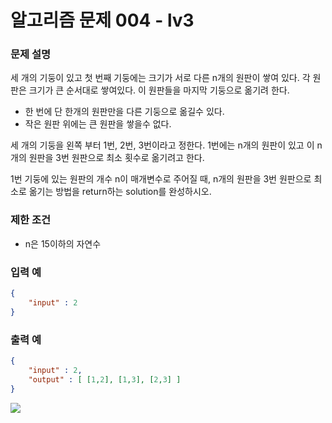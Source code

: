 # **알고리즘 문제 004 - lv3**

### **문제 설명**

세 개의 기둥이 있고 첫 번째 기둥에는 크기가 서로 다른 n개의 원판이 쌓여 있다. 각 원판은 크기가 큰 순서대로 쌓여있다. 이 원판들을 마지막 기둥으로 옮기려 한다.

- 한 번에 단 한개의 원판만을 다른 기둥으로 옮길수 있다.
- 작은 원판 위에는 큰 원판을 쌓을수 없다.
  
세 개의 기둥을 왼쪽 부터 1번, 2번, 3번이라고 정한다. 1번에는 n개의 원판이 있고 이 n개의 원판을 3번 원판으로 최소 횟수로 옮기려고 한다.

1번 기둥에 있는 원판의 개수 n이 매개변수로 주어질 때, n개의 원판을 3번 원판으로 최소로 옮기는 방법을 return하는 solution를 완성하시오.


### **제한 조건**
- n은 15이하의 자연수


### **입력 예**
```json
{
    "input" : 2
}
```

### **출력 예**
```json
{
    "input" : 2,
    "output" : [ [1,2], [1,3], [2,3] ]
}
```


![](https://mblogthumb-phinf.pstatic.net/MjAyMDAxMDZfMTA4/MDAxNTc4MzIxODMzMjE2.8WecKZMTodESunsmWmjsEoQrBRnJT-9_NHG_WRn88Ysg.-AjRetdwIdHJBwbLaRaL5xw8hp6oz9R__o9_7fOEJ4sg.PNG.jaeyoon_95/image.png?type=w800)